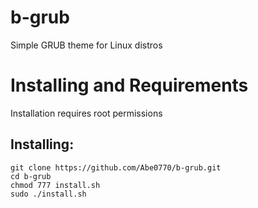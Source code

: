 # b-grub
Simple GRUB theme for Linux distros

# Installing and Requirements
<p> Installation requires root permissions </p>

## Installing:
```
git clone https://github.com/Abe0770/b-grub.git
cd b-grub
chmod 777 install.sh
sudo ./install.sh
```
